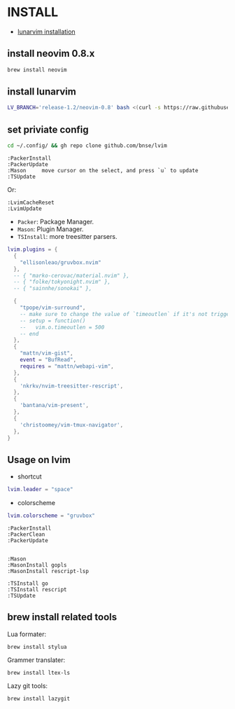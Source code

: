 # INSTALL

- [lunarvim installation](https://www.lunarvim.org/docs/installation)

## install neovim 0.8.x

```bash
brew install neovim
```

## install lunarvim

```bash
LV_BRANCH='release-1.2/neovim-0.8' bash <(curl -s https://raw.githubusercontent.com/lunarvim/lunarvim/fc6873809934917b470bff1b072171879899a36b/utils/installer/install.sh)
```

## set priviate config

```bash
cd ~/.config/ && gh repo clone github.com/bnse/lvim
```

```lvim
:PackerInstall
:PackerUpdate
:Mason     move cursor on the select, and press `u` to update 
:TSUpdate 
```

Or:

```lvim
:LvimCacheReset
:LvimUpdate
```

- `Packer`: Package Manager.
- `Mason`: Plugin Manager.
- `TSInstall`: more treesitter parsers.

```~/.config/lvim/config.lua
lvim.plugins = {
  {
    "ellisonleao/gruvbox.nvim"
  },
  -- { "marko-cerovac/material.nvim" },
  -- { "folke/tokyonight.nvim" },
  -- { "sainnhe/sonokai" },

  {
    "tpope/vim-surround",
    -- make sure to change the value of `timeoutlen` if it's not triggering correctly, see https://github.com/tpope/vim-surround/issues/117
    -- setup = function()
    --   vim.o.timeoutlen = 500
    -- end
  },
  {
    "mattn/vim-gist",
    event = "BufRead",
    requires = "mattn/webapi-vim",
  },
  {
    'nkrkv/nvim-treesitter-rescript',
  },
  {
    'bantana/vim-present',
  },
  {
    'christoomey/vim-tmux-navigator',
  },
}
```

## Usage on lvim

- shortcut

```config.lua
lvim.leader = "space"
```

- colorscheme

```config.lua
lvim.colorscheme = "gruvbox"
```

```vim
:PackerInstall
:PackerClean
:PackerUpdate


:Mason
:MasonInstall gopls
:MasonInstall rescript-lsp

:TSInstall go
:TSInstall rescript
:TSUpdate
```


## brew install related tools

Lua formater:

    brew install stylua

Grammer translater:

    brew install ltex-ls

Lazy git tools:

    brew install lazygit


